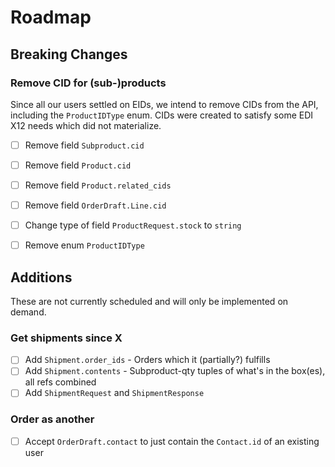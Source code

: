 # Roadmap

## Breaking Changes

### Remove CID for (sub-)products

Since all our users settled on EIDs, we intend to remove CIDs from the API, including the `ProductIDType` enum.  CIDs were created to satisfy some EDI X12 needs which did not materialize.

- [ ] Remove field `Subproduct.cid`
- [ ] Remove field `Product.cid`
- [ ] Remove field `Product.related_cids`
- [ ] Remove field `OrderDraft.Line.cid`
- [ ] Change type of field `ProductRequest.stock` to `string`
- [ ] Remove enum `ProductIDType`


## Additions

These are not currently scheduled and will only be implemented on demand.

### Get shipments since X

- [ ] Add `Shipment.order_ids` - Orders which it (partially?) fulfills
- [ ] Add `Shipment.contents` - Subproduct-qty tuples of what's in the box(es), all refs combined
- [ ] Add `ShipmentRequest` and `ShipmentResponse`

### Order as another

- [ ] Accept `OrderDraft.contact` to just contain the `Contact.id` of an existing user

